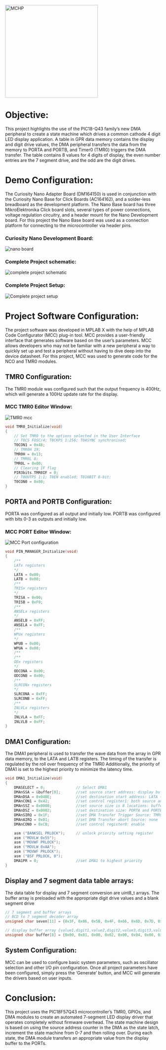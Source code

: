 <a href="https://www.microchip.com" rel="nofollow"><img src="images/microchip.png" alt="MCHP" width="300"/></a>

# Objective:
This project highlights the use of the PIC18-Q43 family’s new DMA peripheral to create a state machine which drives a common cathode 4 digit LED display application. A table in GPR data memory contains the display and digit drive values, the DMA peripheral transfers the data from the memory to PORTA and PORTB, and Timer0 (TMR0) triggers the DMA transfer. The table contains 8 values for 4 digits of display, the even number entries are the 7 segment drive, and the odd are the digit drives.

# Demo Configuration:
The Curiosity Nano Adapter Board (DM164150) is used in conjunction with the Curiosity Nano Base for Click Boards (AC164162), and a solder-less breadboard as the development platform. The Nano Base board has three MikroElektronika Click board slots, several types of power connections, voltage regulation circuitry, and a header mount for the Nano Development board. For this project the Nano Base board was used as a connection platform for connecting to the microcontroller via header pins.

### Curiosity Nano Development Board:
![nano board](images/Nano.png)

### Complete Project schematic:
![complete project schematic](images/Display_Schematic.png)

### Complete Project Setup:
![Complete project setup](images/LED.png)

# Project Software Configuration:
The project software was developed in MPLAB X with the help of MPLAB Code Configurator (MCC) plug-in tool. MCC provides a user-friendly interface that generates software based on the user’s parameters. MCC allows developers who may not be familiar with a new peripheral a way to quickly set up and test a peripheral without having to dive deep into the device datasheet. For this project, MCC was used to generate code for the NCO and TMR0 modules.

## TMR0 Configuration:
The TMR0 module was configured such that the output frequency is 400Hz, which will generate a 100Hz update rate for the display.

### MCC TMR0 Editor Window:
![TMR0 mcc](images/tmr0.png)

```c
void TMR0_Initialize(void)
{
    // Set TMR0 to the options selected in the User Interface
    // T0CS FOSC/4; T0CKPS 1:256; T0ASYNC synchronised;
    T0CON1 = 0x48;
    // TMR0H 19;
    TMR0H = 0x13;
    // TMR0L 0;
    TMR0L = 0x00;
    // Clearing IF flag
    PIR3bits.TMR0IF = 0;
    // T0OUTPS 1:1; T0EN enabled; T016BIT 8-bit;
    T0CON0 = 0x80;
}
```

## PORTA and PORTB Configuration:
PORTA was configured as all output and initially low. PORTB was configured with bits 0-3 as outputs and initially low.

### MCC PORT Editor Window:
![MCC Port configuration](images/ports.png)

```c
void PIN_MANAGER_Initialize(void)
{
    /**
    LATx registers
    */
    LATA = 0x00;
    LATB = 0x00;
    /**
    TRISx registers
    */
    TRISA = 0x00;
    TRISB = 0xF0;
    /**
    ANSELx registers
    */
    ANSELB = 0xFF;
    ANSELA = 0xFF;
    /**
    WPUx registers
    */
    WPUB = 0x00;
    WPUA = 0x00;
    /**
    /**
    ODx registers
    */
    ODCONA = 0x00;
    ODCONB = 0x00;
    /**
    SLRCONx registers
    */
    SLRCONA = 0xFF;
    SLRCONB = 0xFF;
    /**
    INLVLx registers
    */
    INLVLA = 0xFF;
    INLVLB = 0xFF;
}
```

## DMA1 Configuration:
The DMA1 peripheral is used to transfer the wave data from the array in GPR data memory, to the LATA and LATB registers. The timing of the transfer is regulated by the roll over frequency of the TMR0 Additionally, the priority of DMA1 is set to the highest priority to minimize the latency time.

```c
void DMA1_Initialize(void)
{
    DMASELECT = 0;		    	// Select DMA1
    DMAnSSA = &buffer[0];   	//set source start address: display buffer
    DMAnDSA = 0x04BE;    		//set destination start address: LATA (LATB is 0x04BF)
    DMAnCON1 = 0x42; 	    	//set control register1: both source and destination increment
    DMAnSSZ = 0x0008; 	    	//set source size is 8 locations: buffer, 4 segment, 4 digit
    DMAnDSZ = 0x0002; 	    	//set destination size: PORTA and PORTB
    DMAnSIRQ = 0x1F; 		    //set DMA Transfer Trigger Source: TMR0 trigger
    DMAnAIRQ = 0x01; 		    //set DMA Transfer abort Source: none
    DMAnCON0 = 0xC0; 		    //set control register0: enable

	asm ("BANKSEL PRLOCK");	    // unlock priority setting register
    asm ("MOVLW 0x55");
    asm ("MOVWF PRLOCK");
    asm ("MOVLW 0xAA");
    asm ("MOVWF PRLOCK");
    asm ("BSF PRLOCK, 0");
	DMA1PR = 0;			        //set DMA1 to highest priority
}

```

## Display and 7 segment data table arrays:
The data table for display and 7 segment conversion are uint8_t arrays. The buffer array is preloaded with the appropriate digit drive values and a blank segment drive

```c
// 7 segment and buffer arrays
// BCD to 7 segment decoder array
unsigned char seven[11] = {0x3F, 0x06, 0x5B, 0x4F, 0x66, 0x6D, 0x7D, 0x07, 0x7F, 0x6F, 0x00};

// display buffer array {value1,digit1,value2,digit2,value3,digit3,value4,digit4}
unsigned char buffer[8] = {0x00, 0x01, 0x00, 0x02, 0x00, 0x04, 0x00, 0x08};

```

## System Configuration:
MCC can be used to configure basic system parameters, such as oscillator selection and other I/O pin configuration.
Once all project parameters have been configured, simply press the ‘Generate’ button, and MCC will generate the drivers based on user inputs.


# Conclusion:
This project uses the PIC18F57Q43 microcontroller’s TMR0, GPIOs, and DMA modules to create an automated 7-segment LED display driver that operates completely without firmware overhead. The state machine design is based on using the source address counter in the DMA as the state latch, increment the state machine from 0-7 and then rolling over. During each state, the DMA module transfers an appropriate value from the display buffer to the PORTs.
